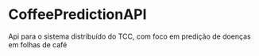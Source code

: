 # CoffeePredictionAPI
Api para o sistema distribuído do TCC, com foco em predição de doenças em folhas de café
